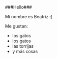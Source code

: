 ###Hello###

Mi nombre es Beatriz :)

Me gustan:

- los gatos
- los gatos
- las torrijas
- y más cosas
